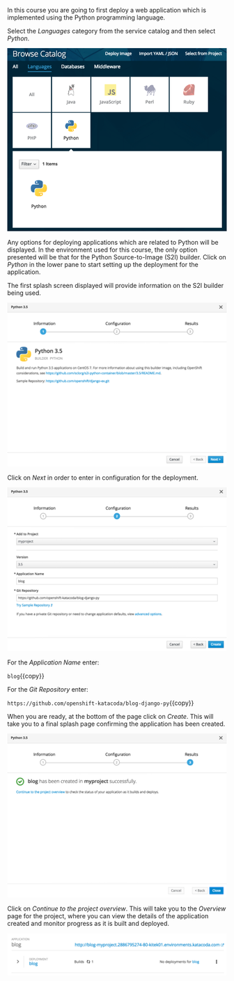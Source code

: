 In this course you are going to first deploy a web application which is implemented using the Python programming language.

Select the _Languages_ category from the service catalog and then select _Python_.

![Available Languages](../../assets/intro-openshift/service-binding/02-python-language-category.png)

Any options for deploying applications which are related to Python will be displayed. In the environment used for this course, the only option presented will be that for the Python Source-to-Image (S2I) builder. Click on _Python_ in the lower pane to start setting up the deployment for the application.

The first splash screen displayed will provide information on the S2I builder being used.

![Builder Information](../../assets/intro-openshift/service-binding/02-builder-information.png)

Click on _Next_ in order to enter in configuration for the deployment.

![Deployment Configuration](../../assets/intro-openshift/service-binding/02-deployment-configuration.png)

For the _Application Name_ enter:

`blog`{{copy}}

For the _Git Repository_ enter:

`https://github.com/openshift-katacoda/blog-django-py`{{copy}}

When you are ready, at the bottom of the page click on _Create_. This will take you to a final splash page confirming the application has been created.

![Application Created](../../assets/intro-openshift/service-binding/02-application-created.png)

Click on _Continue to the project overview_. This will take you to the _Overview_ page for the project, where you can view the details of the application created and monitor progress as it is built and deployed.

![Application Overview](../../assets/intro-openshift/service-binding/02-build-in-progress.png)
